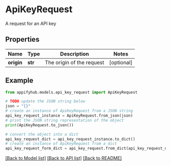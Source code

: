 # ApiKeyRequest

A request for an API key

## Properties

Name | Type | Description | Notes
------------ | ------------- | ------------- | -------------
**origin** | **str** | The origin of the request | [optional] 

## Example

```python
from appifyhub.models.api_key_request import ApiKeyRequest

# TODO update the JSON string below
json = "{}"
# create an instance of ApiKeyRequest from a JSON string
api_key_request_instance = ApiKeyRequest.from_json(json)
# print the JSON string representation of the object
print(ApiKeyRequest.to_json())

# convert the object into a dict
api_key_request_dict = api_key_request_instance.to_dict()
# create an instance of ApiKeyRequest from a dict
api_key_request_form_dict = api_key_request.from_dict(api_key_request_dict)
```
[[Back to Model list]](../README.md#documentation-for-models) [[Back to API list]](../README.md#documentation-for-api-endpoints) [[Back to README]](../README.md)


